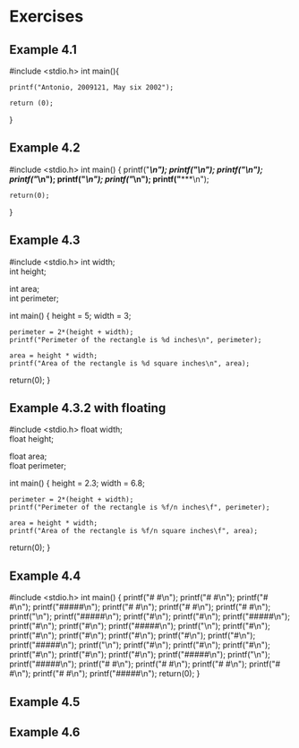 # Exercises
## Example 4.1

#include <stdio.h>
int main(){
	
	printf("Antonio, 2009121, May six 2002");
	
	return (0);
}

## Example 4.2

#include <stdio.h> 
 int main() 
 {
	printf("*****\n"); 
	printf("*\n"); 
	printf("*\n"); 
	printf("***\n"); 
	printf("*\n"); 
	printf("*\n"); 
	printf("*****\n"); 

	return(0);
}

## Example 4.3

#include <stdio.h> 
int width;          
int height;         

int area;           
int perimeter;      

int main() {
	height = 5;
	width = 3;

    perimeter = 2*(height + width);
	printf("Perimeter of the rectangle is %d inches\n", perimeter);
	
	area = height * width;
	printf("Area of the rectangle is %d square inches\n", area);

return(0);
}

## Example 4.3.2 with floating

#include <stdio.h> 
float width;          
float height;         

float area;           
float perimeter;      

int main() 
{
	height = 2.3;
	width = 6.8;

    perimeter = 2*(height + width);
	printf("Perimeter of the rectangle is %f/n inches\f", perimeter);
	
	area = height * width;
	printf("Area of the rectangle is %f/n square inches\f", area);

return(0);
}

## Example 4.4

#include <stdio.h> 
 int main() 
 {
	printf("#   #\n");
	printf("#   #\n");
	printf("#   #\n");
	printf("#####\n");
	printf("#   #\n");
	printf("#   #\n");
	printf("#   #\n");
	printf("\n");
	printf("#####\n");
	printf("#\n");
	printf("#\n");
	printf("#####\n");
	printf("#\n");
	printf("#\n");
	printf("#####\n");
	printf("\n");
	printf("#\n");
	printf("#\n");
	printf("#\n");
	printf("#\n");
	printf("#\n");
	printf("#\n");
	printf("#####\n");
	printf("\n");
	printf("#\n");
	printf("#\n");
	printf("#\n");
	printf("#\n");
	printf("#\n");
	printf("#\n");
	printf("#####\n");
	printf("\n");
	printf("#####\n");
	printf("#   #\n");
	printf("#   #\n");
	printf("#   #\n");
	printf("#   #\n");
	printf("#   #\n");
	printf("#####\n");
	return(0);
}

## Example 4.5



## Example 4.6


